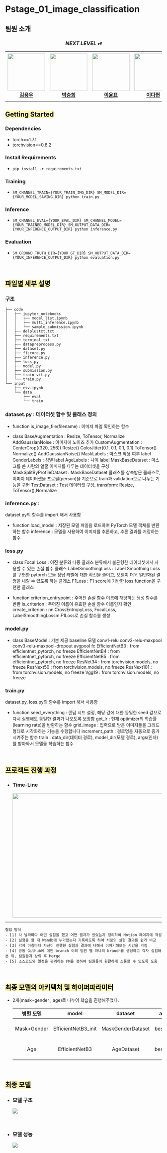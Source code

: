 # Pstage_01_image_classification

## 팀원 소개
<div align='center'>
<h3><i>NEXT LEVEL ⏯</i></small></h3>
<table>
    <tr height="160px">
        <td align="center" width="150px">
            <a href="https://github.com/yongwookim1"><img height="120px" width="120px" src="https://user-images.githubusercontent.com/69185594/226090187-235fa5db-1083-4dd6-879d-5bd9c978726e.png"/></a>
            <br/>
            <a href="https://github.com/yongwookim1"><strong>김용우</strong></a>
            <br />
        </td>
        <td align="center" width="150px">
            <a href="https://github.com/HipJaengYiCat"><img height="120px" width="120px" src="https://user-images.githubusercontent.com/69185594/226090647-741c7bd8-4751-4e47-b032-b713c8b4e07f.png"/></a>
            <br/>
            <a href="https://github.com/HipJaengYiCat"><strong>박승희</strong></a>
            <br />
        </td>
        <td align="center" width="150px">
            <a href="https://github.com/imsmile2000"><img height="120px" width="120px" src="https://user-images.githubusercontent.com/69185594/226089694-e9eb25b4-e1ee-4839-9760-7aa1b6611650.png"/></a>
            <br />
            <a href="https://github.com/imsmile2000"><strong>이윤표</strong></a>
            <br />
        </td>
        <td align="center" width="150px">
            <a href="https://github.com/DaHyeonnn"><img height="120px" width="120px" src="https://user-images.githubusercontent.com/69185594/226090168-31293b6b-931e-44d6-8962-13ff2f9cbcce.png"/></a>
            <br />
            <a href="https://github.com/DaHyeonnn"><strong>이다현</strong></a>
            <br />
        </td>
        <td align="center" width="150px">
            <a href="https://github.com/dldltkdals"><img height="120px" width="120px" src="https://user-images.githubusercontent.com/69185594/226090160-3b2797a6-f97f-4f49-bc57-492f55d75742.png"/></a>
            <br />
            <a href="https://github.com/dldltkdals"><strong>이상민</strong></a>
            <br />
        </td>        
    </tr>
</table>
</div>

## <span style='color:black;background-color:#fff5b1'>Getting Started</spam>    
### Dependencies
- torch==1.7.1
- torchvision==0.8.2                                                              

### Install Requirements
- `pip install -r requirements.txt`

### Training
- `SM_CHANNEL_TRAIN={YOUR_TRAIN_IMG_DIR} SM_MODEL_DIR={YOUR_MODEL_SAVING_DIR} python train.py`

### Inference
- `SM_CHANNEL_EVAL={YOUR_EVAL_DIR} SM_CHANNEL_MODEL={YOUR_TRAINED_MODEL_DIR} SM_OUTPUT_DATA_DIR={YOUR_INFERENCE_OUTPUT_DIR} python inference.py`

### Evaluation
- `SM_GROUND_TRUTH_DIR={YOUR_GT_DIR} SM_OUTPUT_DATA_DIR={YOUR_INFERENCE_OUTPUT_DIR} python evaluation.py`

<br/>

## <span style='color:black;background-color:#fff5b1'>파일별 세부 설명</spam>
### 구조
```
├── code
│   ├── jupyter_notebooks
│   │   ├── model_list.ipynb
│   │   ├── multi_inference.ipynb
│   │   └── sample_submission.ipynb
│   ├── delplustxt.txt
│   ├── requirements.txt
│   ├── terminal.txt
│   ├── datapreprocess.py
│   ├── dataset.py
│   ├── f1score.py
│   ├── inference.py
│   ├── loss.py
│   ├── model.py
│   ├── submission.py
│   ├── train-vit.py
│   └── train.py
└── input
    ├── csv.ipynb
    └── data
        ├── eval
        └── train
```
### dataset.py : 데이터셋 함수 및 클래스 정의
- function
    is_image_file(filename) : 이미지 파일 확인하는 함수

- class
    BaseAugmentation   : Resize, ToTensor, Normalize
    AddGaussianNoise   : 이미지에 노이즈 추가
    CustomAugmentation : CenterCrop((320, 256))
                         Resize()
                         ColorJitter(0.1, 0.1, 0.1, 0.1)
                         ToTensor()
                         Normalize()
                         AddGaussianNoise()
    MaskLabels         : 마스크 착용 여부 label
    GenderLabels       : 성별 label
    AgeLabels          : 나이 label
    MaskBaseDataset    : 마스크를 쓴 사람의 얼굴 이미지를 다루는 데이터셋을 구성
    MaskSplitByProfileDataset : MaskBaseDataset 클래스를 상속받은 클래스로,
                                이미지 데이터셋을 프로필(person)을 기준으로 train과 validation으로 나누는 기능을 구현
    TestDataset : Test 데이터셋 구성, transform: Resize, ToTensor(),Normalize


### inference.py : 
dataset.py의 함수를 import 해서 사용함
- function
    load_model : 저장된 모델 파일을 로드하여 PyTorch 모델 객체를 반환하는 함수 
    inference  : 모델을 사용하여 이미지를 추론하고, 추론 결과를 저장하는 함수

### loss.py
- class
    Focal Loss         : 이진 분류와 다중 클래스 분류에서 불균형한 데이터셋에서 사용할 수 있는 손실 함수 클래스
    LabelSmoothingLoss : Label Smoothing Loss를 구현한 pytorch 모듈
                         정답 라벨에 대한 확신을 줄이고, 모델이 더욱 일반화된 결정을 내릴 수 있도록 하는 클래스
    F1Loss :  F1 score에 기반한 loss function을 구현한 클래스

- function
    criterion_entrypoint : 주어진 손실 함수 이름에 해당하는 생성 함수를 반환
    is_criterion : 주어진 이름이 유효한 손실 함수 이름인지 확인
    create_criterion : nn.CrossEntropyLoss, FocalLoss, LabelSmoothingLossm F1Loss로 손실 함수를 생성

### model.py
- class
    BaseModel : 기본 제공 baseline 모델
                conv1-relu
                conv2-relu-maxpool
                conv3-relu-maxpool-dropout
                avgpool
                fc
    EfficientNetB3 : from efficientnet_pytorch, no freeze
    EfficientNetB4 : from efficientnet_pytorch, no freeze
    EfficientNetB5 : from efficientnet_pytorch, no freeze
    ResNet34       : from torchvision.models, no freeze
    ResNext50      : from torchvision.models, no freeze
    ResNext101     : from torchvision.models, no freeze
    Vgg19          : from torchvision.models, no freeze
    

### train.py
dataset.py, loss.py의 함수를 import 해서 사용함
- function
    seed_everything : 랜덤 시드 설정, 해당 값에 대한 동일한 seed 값으로 다시 실행해도 동일한 결과가 나오도록 보장함
    get_lr : 현재 optimizer의 학습률(learning rate)을 반환하는 함수
    grid_image : 입력으로 받은 이미지들을 그리드 형태로 시각화하는 기능을 수행합니다
    increment_path : 경로명을 자동으로 증가시켜주는 함수
    train : data_dir(데이터 경로), model_dir(모델 경로), args(인자)를 받아와서 모델을 학습하는 함수  

<br/>

## <span style='color:black;background-color:#fff5b1'>프로젝트 진행 과정</spam>
- ### **Time-Line**
    <img src='https://ifh.cc/g/4f99yJ.png' width="600" height="400"/>
----
    협업 방식
    - [1] 각 날짜마다 어떤 실험을 했고 어떤 결과가 있었는지 정리하여 Notion 페이지에 작성
    - [2] 실험을 할 때 Wandb에 누가했는지 기록하도록 하여 서로의 실험 결과를 쉽게 비교 
    - [3] 각자 아침마다 자신이 진행한 실험과 결과에 대해서 이야기해보는 시간을 가짐
    - [4] 공동 Github에 메인 branch 이외 팀원 별 하나의 branch를 생성하고 각자 실험해본 뒤, 팀원들과 상의 후 Merge
    - [5] 소스코드와 일정을 관리하는 PM을 정하여 팀원들이 원활하게 소통할 수 있도록 도움

<br/>

## <span style='color:black;background-color:#fff5b1'>최종 모델의 아키텍처 및 하이퍼파라미터</spam>

- 2개(mask+gender , age)로 나누어 학습을 진행해주었다.

  |병렬 모델|model|dataset|augmentation|optimizer|lr|criterion|epochs|
  |:---:|:---:|:---:|:---:|:---:|:---:|:---:|:---:|
  |Mask+Gender|EfficientNetB3_init|MaskGenderDataset|bestAugmentation|AdamW|le-5|cross_entropy|30(early stop cnt=3)|
  |Age|EfficientNetB3|AgeDataset|bestAugmentation|Adam|le-5|cross_entropy|20(early stop cnt=3)|
<br/>

## <span style='color:black;background-color:#fff5b1'>최종 모델</spam>
- ### **모델 구조**
    <img src="https://ifh.cc/g/3ZDJBs.png">
<br/>

- ### **모델 성능**
    <img src="https://ifh.cc/g/2jHcpt.png">

